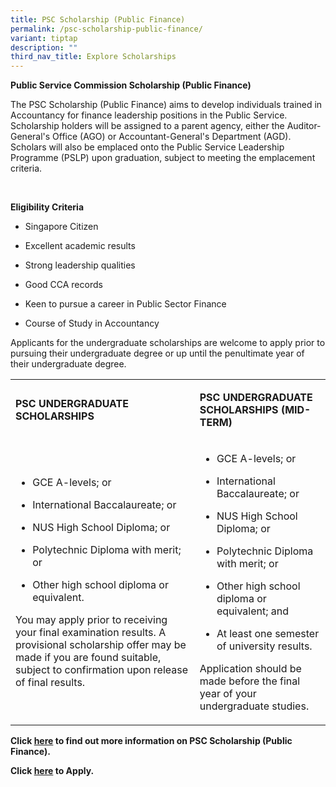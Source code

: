 ```yaml
---
title: PSC Scholarship (Public Finance)
permalink: /psc-scholarship-public-finance/
variant: tiptap
description: ""
third_nav_title: Explore Scholarships
---
```

<p><strong>Public Service Commission Scholarship (Public Finance)</strong>
</p>
<p>The PSC Scholarship (Public Finance) aims to develop individuals trained
in Accountancy for finance leadership positions in the Public Service.
Scholarship holders will be assigned to a parent agency, either the Auditor-General's
Office (AGO) or Accountant-General's Department (AGD). Scholars will also
be emplaced onto the Public Service Leadership Programme (PSLP) upon graduation,
subject to meeting the emplacement criteria.</p>
<p>&nbsp;</p>
<p><strong>Eligibility Criteria</strong>
</p>
<ul data-tight="true" class="tight">
<li>
<p>Singapore Citizen</p>
</li>
<li>
<p>Excellent academic results</p>
</li>
<li>
<p>Strong leadership qualities</p>
</li>
<li>
<p>Good CCA records</p>
</li>
<li>
<p>Keen to pursue a career in Public Sector Finance</p>
</li>
<li>
<p>Course of Study in Accountancy</p>
</li>
</ul>
<p>Applicants for the undergraduate scholarships are welcome to apply prior
to pursuing their undergraduate degree or up until the penultimate year
of their undergraduate degree.</p>
<table style="minWidth: 50px">
<colgroup>
<col>
<col>
</colgroup>
<tbody>
<tr>
<td rowspan="1" colspan="1">
<p><strong>PSC UNDERGRADUATE SCHOLARSHIPS</strong>
</p>
</td>
<td rowspan="1" colspan="1">
<p><strong>PSC UNDERGRADUATE SCHOLARSHIPS (MID-TERM)</strong>
</p>
</td>
</tr>
<tr>
<td rowspan="1" colspan="1">
<ul data-tight="true" class="tight">
<li>
<p>GCE A-levels; or</p>
</li>
<li>
<p>International Baccalaureate; or</p>
</li>
<li>
<p>NUS High School Diploma; or</p>
</li>
<li>
<p>Polytechnic Diploma with merit; or</p>
</li>
<li>
<p>Other high school diploma or equivalent.</p>
</li>
</ul>
<p>You may apply prior to receiving your final examination results. A provisional
scholarship offer may be made if you are found suitable, subject to confirmation
upon release of final results.</p>
</td>
<td rowspan="1" colspan="1">
<ul data-tight="true" class="tight">
<li>
<p>GCE A-levels; or</p>
</li>
<li>
<p>International Baccalaureate; or</p>
</li>
<li>
<p>NUS High School Diploma; or</p>
</li>
<li>
<p>Polytechnic Diploma with merit; or</p>
</li>
<li>
<p>Other high school diploma or equivalent; and</p>
</li>
<li>
<p>At least one semester of university results.</p>
</li>
</ul>
<p>Application should be made before the final year of your undergraduate
studies.</p>
<p></p>
</td>
</tr>
</tbody>
</table>
<p><strong>Click&nbsp;<a href="https://safe.menlosecurity.com/https://www.psc.gov.sg/docs/default-source/psc/psc-scholarship-(public-finance)-brochure.pdf" rel="noopener noreferrer nofollow" target="_blank">here</a>&nbsp;to find out more information on PSC Scholarship (Public Finance).</strong>
</p>
<p></p>
<p><strong>Click&nbsp;<a href="https://safe.menlosecurity.com/https:/www.psc.gov.sg/scholarships/undergraduate-scholarships/psc-scholarships?q=apply" rel="noopener noreferrer nofollow" target="_blank">here</a> to Apply.</strong>
</p>
<p></p>
<p></p>